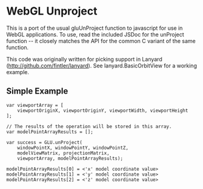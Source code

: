 WebGL Unproject
===============

This is a port of the usual gluUnProject function to javascript for use in WebGL applications. To use, read the included JSDoc for the unProject function -- it closely matches the API for the common C variant of the same function.

This code was originally written for picking support in Lanyard (http://github.com/fintler/lanyard). See lanyard.BasicOrbitView for a working example.

Simple Example
--------------

    var viewportArray = [
        viewportOriginX, viewportOriginY, viewportWidth, viewportHeight
    ];
    
    // The results of the operation will be stored in this array.
    var modelPointArrayResults = [];
    
    var success = GLU.unProject(
        windowPointX, windowPointY, windowPointZ,
        modelViewMatrix, projectionMatrix,
        viewportArray, modelPointArrayResults);
    
    modelPointArrayResults[0] = <'x' model coordinate value>
    modelPointArrayResults[1] = <'y' model coordinate value>
    modelPointArrayResults[2] = <'z' model coordinate value>
